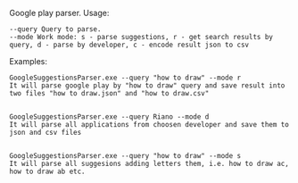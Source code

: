 Google play parser. Usage:

	--query Query to parse.
	--mode Work mode: s - parse suggestions, r - get search results by query, d - parse by developer, c - encode result json to csv

Examples:

	GoogleSuggestionsParser.exe --query "how to draw" --mode r
	It will parse google play by "how to draw" query and save result into two files "how to draw.json" and "how to draw.csv"

	
	GoogleSuggestionsParser.exe --query Riano --mode d
	It will parse all applications from choosen developer and save them to json and csv files


	GoogleSuggestionsParser.exe --query "how to draw" --mode s
	It will parse all suggesions adding letters them, i.e. how to draw ac, how to draw ab etc.
	

